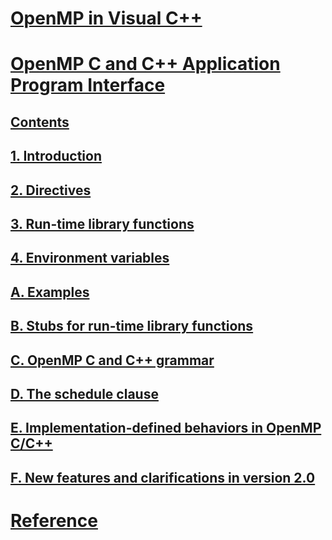# [OpenMP in Visual C++](openmp-in-visual-cpp.md)
# [OpenMP C and C++ Application Program Interface](openmp-c-and-cpp-application-program-interface.md)
## [Contents](contents.md)
## [1. Introduction](1-introduction.md)
## [2. Directives](2-directives.md)
## [3. Run-time library functions](3-run-time-library-functions.md)
## [4. Environment variables](4-environment-variables.md)
## [A. Examples](a-examples.md)
## [B. Stubs for run-time library functions](b-stubs-for-run-time-library-functions.md)
## [C. OpenMP C and C++ grammar](c-openmp-c-and-cpp-grammar.md)
## [D. The schedule clause](d-using-the-schedule-clause.md)
## [E. Implementation-defined behaviors in OpenMP C/C++](e-implementation-defined-behaviors-in-openmp-c-cpp.md)
## [F. New features and clarifications in version 2.0](f-new-features-and-clarifications-in-version-2-0.md)
# [Reference](reference/toc.md)